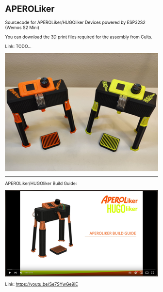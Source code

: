 # APEROLiker
Sourcecode for APEROLiker/HUGOliker Devices powered by ESP32S2 (Wemos S2 Mini)


You can download the 3D print files required for the assembly from Cults.

Link: TODO...
 
<img src="Images/APEROLiker_HUGOliker.jpg" width="650">

___

APEROLiker/HUGOliker Build Guide:

<a href="https://youtu.be/Se7SYwGe9iE"><img src="Images/YoutubeVideo.jpg" width="650"></a>

Link: <a href="https://youtu.be/Se7SYwGe9iE">https://youtu.be/Se7SYwGe9iE</a>
